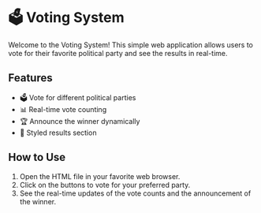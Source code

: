 # 🗳️ Voting System

Welcome to the Voting System! This simple web application allows users to vote for their favorite political party and see the results in real-time. 

## Features

- 🗳️ Vote for different political parties
- 📊 Real-time vote counting
- 🏆 Announce the winner dynamically
- 🎨 Styled results section

## How to Use

1. Open the HTML file in your favorite web browser.
2. Click on the buttons to vote for your preferred party.
3. See the real-time updates of the vote counts and the announcement of the winner.
